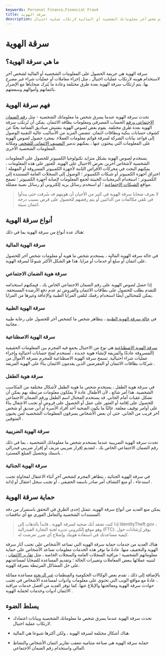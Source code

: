 ```yaml
---
keywords: Personal Finance,Financial Fraud
title: سرقة الهوية
description: تحدث سرقة الهوية عندما يستخدم شخص آخر معلوماتك الشخصية أو المالية لارتكاب عملية احتيال.
---
```


# سرقة الهوية
## ما هي سرقة الهوية؟

سرقة الهوية هي جريمة الحصول على المعلومات الشخصية أو المالية لشخص آخر لاستخدام هويته لارتكاب عمليات احتيال ، مثل إجراء معاملات أو عمليات شراء غير مصرح بها. يتم ارتكاب سرقة الهوية بعدة طرق مختلفة وعادة ما يُترك ضحاياها مع الإضرار بائتمانهم وأموالهم وسمعتهم.

## فهم سرقة الهوية

تحدث سرقة الهوية عندما يسرق شخص ما معلوماتك الشخصية - مثل [رقم الضمان الاجتماعي ورقم](/ssn) الحساب المصرفي ومعلومات بطاقة الائتمان. يمكن أن تُرتكب سرقة الهوية بعدة طرق مختلفة. يقوم بعض لصوص الهوية بتفتيش صناديق القمامة بحثًا عن كشوف حسابات بنكية وبطاقات ائتمان. تتضمن المزيد من الأساليب عالية التقنية الوصول إلى قواعد بيانات الشركة لسرقة قوائم معلومات العملاء. بمجرد حصول لصوص الهوية على المعلومات التي يبحثون عنها ، يمكنهم تدمير [التصنيف الائتماني للشخص](/creditrating) ومكانة المعلومات الشخصية الأخرى.

يستخدم لصوص الهوية بشكل متزايد تكنولوجيا الكمبيوتر للحصول على المعلومات الشخصية لأشخاص آخرين بغرض الاحتيال على الهوية. للعثور على هذه المعلومات ، يمكنهم البحث في محركات الأقراص الثابتة لأجهزة الكمبيوتر المسروقة أو المهملة ؛ اختراق أجهزة الكمبيوتر أو شبكات الكمبيوتر ؛ الوصول إلى السجلات العامة المستندة إلى الكمبيوتر ؛ استخدام البرمجيات الخبيثة لجمع المعلومات لإصابة أجهزة الكمبيوتر ؛ تصفح مواقع [الشبكات الاجتماعية](/social-networking) ؛ أو استخدم رسائل بريد إلكتروني أو رسائل نصية مضللة.

> لا يعرف ضحايا سرقة الهوية في كثير من الأحيان أن هويتهم قد سُرقت حتى يبدأوا في تلقي مكالمات من الدائنين أو يتم رفضهم للحصول على قرض بسبب درجة ائتمان سيئة.

>

## أنواع سرقة الهوية

هناك عدة أنواع من سرقة الهوية بما في ذلك:

### سرقة الهوية المالية

في حالة سرقة الهوية المالية ، يستخدم شخص ما هوية أو معلومات شخص آخر للحصول على ائتمان أو سلع أو خدمات أو مزايا. هذا هو الشكل الأكثر شيوعًا لسرقة الهوية.

### سرقة هوية الضمان الاجتماعي

إذا حصل لصوص الهوية على رقم الضمان الاجتماعي الخاص بك ، فيمكنهم استخدامه للتقدم بطلب للحصول على بطاقات الائتمان والقروض ثم عدم دفع الأرصدة المستحقة. يمكن للمحتالين أيضًا استخدام رقمك لتلقي المزايا الطبية والإعاقة وغيرها من المزايا.

### سرقة الهوية الطبية

في [حالة سرقة الهوية الطبية](/medical-identity-theft) ، يتظاهر شخص ما كشخص آخر للحصول على رعاية طبية مجانية .

### سرقة الهوية الاصطناعية

[سرقة الهوية الاصطناعية](/synthetic-identity-theft) هي نوع من الاحتيال يجمع فيه المجرم بين المعلومات الحقيقية (المسروقة عادةً) والمزيفة لإنشاء هوية جديدة ، تُستخدم لفتح حسابات احتيالية وإجراء عمليات شراء احتيالية. تسمح سرقة الهوية الاصطناعية للمجرم بسرقة الأموال من شركات بطاقات الائتمان أو المقرضين الذين يقدمون الائتمان بناءً على الهوية المزيفة .

### سرقة هوية الطفل

في سرقة هوية الطفل ، يستخدم شخص ما هوية الطفل لأشكال مختلفة من المكاسب الشخصية. هذا أمر شائع ، لأن الأطفال عادة لا يملكون معلومات مرتبطة بهم يمكن أن تشكل عقبات أمام الجاني. قد يستخدم المحتال اسم الطفل ورقم الضمان الاجتماعي للحصول على إقامة أو العثور على عمل أو الحصول على قروض أو تجنب الاعتقال بناءً على أوامر توقيف معلقة. غالبًا ما يكون الضحية أحد أفراد الأسرة أو ابن صديق أو شخص آخر قريب من الجاني. حتى أن بعض الأشخاص يسرقون المعلومات الشخصية لمن يحبون المتوفين .

### سرقة الهوية الضريبية

تحدث سرقة الهوية الضريبية عندما يستخدم شخص ما معلوماتك الشخصية ، بما في ذلك رقم الضمان الاجتماعي الخاص بك ، لتقديم إقرار ضريبي مزيف أو إقرار ضريبي فيدرالي باسمك وتحصيل المبلغ المسترد .

### سرقة الهوية الجنائية

في سرقة الهوية الجنائية ، يتظاهر المجرم كشخص آخر أثناء الاعتقال لمحاولة تجنب استدعاء ، أو منع اكتشاف أمر صادر باسمه الحقيقي ، أو تجنب سجل اعتقال أو إدانة .

## حماية سرقة الهوية

يمكن منع العديد من أنواع سرقة الهوية. تتمثل إحدى الطرق في التحقق باستمرار من دقة المستندات الشخصية والتعامل الفوري مع أي تناقضات.

> إذا كنت تعتقد أنك ضحية لسرقة الهوية ، فابدأ بالذهاب إلى IdentityTheft.gov ، وهو موقع إلكتروني تديره لجنة التجارة الفيدرالية (FTC). يوفر إرشادات حول كيفية مساعدتك في استعادة هويتك وإصلاح أي ضرر تعرضت له.

>

هناك العديد من خدمات حماية سرقة الهوية التي تساعد الأشخاص على تجنب آثار سرقة الهوية والتخفيف منها. عادةً ما توفر هذه الخدمات معلومات تساعد الأشخاص على حماية معلوماتهم الشخصية ؛ مراقبة السجلات العامة والسجلات الخاصة ، مثل [تقارير الائتمان](/creditreport) ، لتنبيه عملائها ببعض المعاملات وتغييرات الحالة ؛ وتقديم المساعدة للضحايا لمساعدتهم على حل المشاكل المرتبطة بسرقة الهوية.

بالإضافة إلى ذلك ، تقدم بعض الوكالات الحكومية والمنظمات [غير الربحية](/non-profitorganization) مساعدة مماثلة ، عادةً مع مواقع الويب التي تحتوي على معلومات وأدوات لمساعدة الأشخاص في تجنب حوادث سرقة الهوية ومعالجتها والإبلاغ عنها. كما توفر العديد من أفضل خدمات مراقبة الائتمان أدوات وخدمات لحماية الهوية .

## يسلط الضوء

- تحدث سرقة الهوية عندما يسرق شخص ما معلوماتك الشخصية وبيانات اعتمادك لارتكاب عملية احتيال.

- هناك أشكال مختلفة لسرقة الهوية ، ولكن أكثرها شيوعا هي المالية.

- حماية سرقة الهوية هي صناعة متنامية تتعقب تقارير ائتمان الأشخاص والنشاط المالي واستخدام رقم الضمان الاجتماعي.

